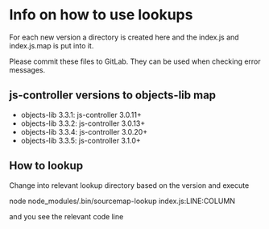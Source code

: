 # Info on how to use lookups

For each new version a directory is created here and the index.js and index.js.map is put into it.

Please commit these files to GitLab. They can be used when checking error messages.

## js-controller versions to objects-lib map

* objects-lib 3.3.1: js-controller 3.0.11+
* objects-lib 3.3.2: js-controller 3.0.13+
* objects-lib 3.3.4: js-controller 3.0.20+
* objects-lib 3.3.5: js-controller 3.1.0+


## How to lookup

Change into relevant lookup directory based on the version and execute

node node_modules/.bin/sourcemap-lookup index.js:LINE:COLUMN

and you see the relevant code line